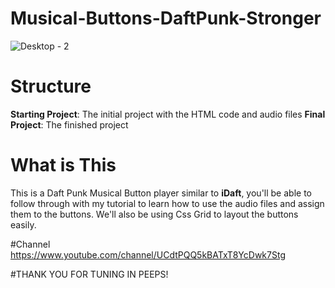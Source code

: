 # Musical-Buttons-DaftPunk-Stronger

![Desktop - 2](https://user-images.githubusercontent.com/103863004/165811579-58a1830c-440f-4a83-9647-f97205841291.jpg)

# Structure
**Starting Project**: The initial project with the HTML code and audio files
**Final Project**: The finished project

# What is This
This is a Daft Punk Musical Button player similar to **iDaft**, you'll be able to follow through with my tutorial to learn how to use the audio files and assign them to the buttons. We'll also be using Css Grid to layout the buttons easily.


#Channel 
https://www.youtube.com/channel/UCdtPQQ5kBATxT8YcDwk7Stg

#THANK YOU FOR TUNING IN PEEPS!
